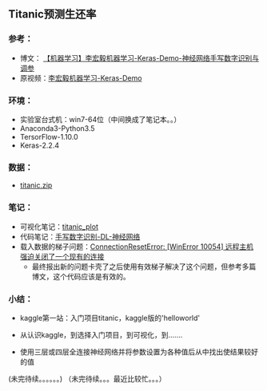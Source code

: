 ## Titanic预测生还率

### 参考：
- 博文： [【机器学习】李宏毅机器学习-Keras-Demo-神经网络手写数字识别与调参](https://www.cnblogs.com/anliux/p/10796101.html)
- 原视频：[李宏毅机器学习-Keras-Demo](https://www.bilibili.com/video/av10590361/?p=17)

### 环境：
- 实验室台式机：win7-64位（中间换成了笔记本。。）
- Anaconda3-Python3.5
- TersorFlow-1.10.0
- Keras-2.2.4

### 数据：
- [titanic.zip](https://github.com/anliux/ML-tyro/blob/master/docs/demo/Titanic/titanic.zip)

### 笔记：
- 可视化笔记：[titanic_plot]()
- 代码笔记：[手写数字识别-DL-神经网络](https://github.com/anliux/ML-tyro/blob/master/docs/demo/HandDigitRecog/handwriting_digit.ipynb)
- 载入数据的梯子问题：[ConnectionResetError: [WinError 10054] 远程主机强迫关闭了一个现有的连接](https://github.com/anliux/ML-tyro/blob/master/docs/demo/HandDigitRecog/load_data.py)
  - 最终报出新的问题卡壳了之后使用有效梯子解决了这个问题，但参考多篇博文，这个代码应该是有效的。

### 小结：
- kaggle第一站：入门项目titanic，kaggle版的'helloworld'
- 从认识kaggle，到选择入门项目，到可视化，到.......

- 使用三层或四层全连接神经网络并将参数设置为各种值后从中找出使结果较好的值

(未完待续。。。。。。)
（未完待续。。。最近比较忙。。。）
